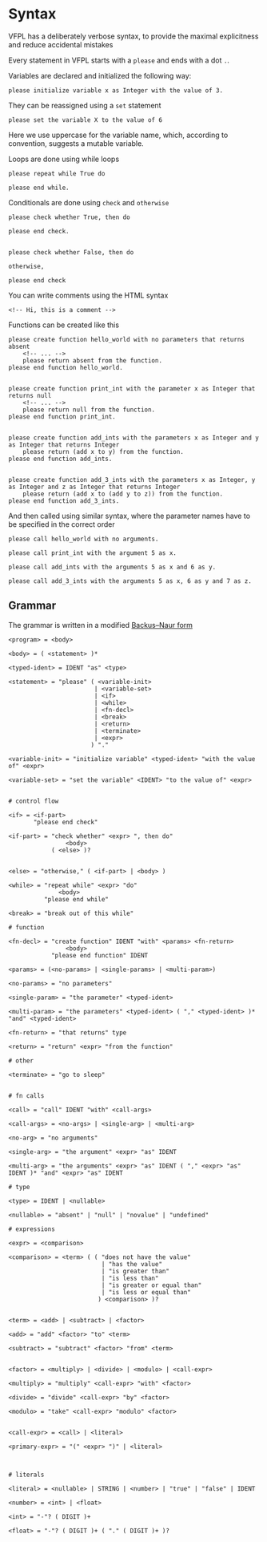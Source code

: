 # Syntax

VFPL has a deliberately verbose syntax, to provide the maximal explicitness and reduce accidental mistakes

Every statement in VFPL starts with a `please` and ends with a dot `.`.

Variables are declared and initialized the following way:

```vfpl
please initialize variable x as Integer with the value of 3.
```

They can be reassigned using a `set` statement

```vfpl
please set the variable X to the value of 6
```

Here we use uppercase for the variable name, which, according to convention, suggests a mutable variable.

Loops are done using while loops

```vfpl
please repeat while True do
    
please end while.
```

Conditionals are done using `check` and `otherwise`

```vfpl
please check whether True, then do

please end check.


please check whether False, then do

otherwise,

please end check
```

You can write comments using the HTML syntax

```vfpl
<!-- Hi, this is a comment -->
```

Functions can be created like this

```vfpl
please create function hello_world with no parameters that returns absent
    <!-- ... -->
    please return absent from the function.
please end function hello_world.


please create function print_int with the parameter x as Integer that returns null
    <!-- ... -->
    please return null from the function.
please end function print_int.


please create function add_ints with the parameters x as Integer and y as Integer that returns Integer
    please return (add x to y) from the function.
please end function add_ints.


please create function add_3_ints with the parameters x as Integer, y as Integer and z as Integer that returns Integer
    please return (add x to (add y to z)) from the function.
please end function add_3_ints.
```

And then called using similar syntax, where the parameter names have to be specified in the correct order

```
please call hello_world with no arguments.

please call print_int with the argument 5 as x.

please call add_ints with the arguments 5 as x and 6 as y.

please call add_3_ints with the arguments 5 as x, 6 as y and 7 as z.
```

## Grammar

The grammar is written in a modified [Backus–Naur form](https://en.wikipedia.org/wiki/Backus%E2%80%93Naur_form)

```
<program> = <body>

<body> = ( <statement> )*

<typed-ident> = IDENT "as" <type>

<statement> = "please" ( <variable-init>
                        | <variable-set>
                        | <if>
                        | <while>
                        | <fn-decl>
                        | <break>
                        | <return>
                        | <terminate>
                        | <expr>
                       ) "."

<variable-init> = "initialize variable" <typed-ident> "with the value of" <expr>

<variable-set> = "set the variable" <IDENT> "to the value of" <expr>


# control flow

<if> = <if-part>
       "please end check"

<if-part> = "check whether" <expr> ", then do"
                <body>
            ( <else> )?


<else> = "otherwise," ( <if-part> | <body> )

<while> = "repeat while" <expr> "do"
              <body>
          "please end while"

<break> = "break out of this while"

# function

<fn-decl> = "create function" IDENT "with" <params> <fn-return>
                <body>
            "please end function" IDENT

<params> = (<no-params> | <single-params> | <multi-param>)

<no-params> = "no parameters"

<single-param> = "the parameter" <typed-ident>

<multi-param> = "the parameters" <typed-ident> ( "," <typed-ident> )* "and" <typed-ident>

<fn-return> = "that returns" type

<return> = "return" <expr> "from the function"

# other

<terminate> = "go to sleep"


# fn calls

<call> = "call" IDENT "with" <call-args>

<call-args> = <no-args> | <single-arg> | <multi-arg>

<no-arg> = "no arguments"

<single-arg> = "the argument" <expr> "as" IDENT

<multi-arg> = "the arguments" <expr> "as" IDENT ( "," <expr> "as" IDENT )* "and" <expr> "as" IDENT

# type

<type> = IDENT | <nullable>

<nullable> = "absent" | "null" | "novalue" | "undefined"

# expressions

<expr> = <comparison>

<comparison> = <term> ( ( "does not have the value"
                          | "has the value"
                          | "is greater than"
                          | "is less than"
                          | "is greater or equal than"
                          | "is less or equal than"
                         ) <comparison> )?


<term> = <add> | <subtract> | <factor>

<add> = "add" <factor> "to" <term>

<subtract> = "subtract" <factor> "from" <term>


<factor> = <multiply> | <divide> | <modulo> | <call-expr>

<multiply> = "multiply" <call-expr> "with" <factor>

<divide> = "divide" <call-expr> "by" <factor>

<modulo> = "take" <call-expr> "modulo" <factor>


<call-expr> = <call> | <literal>

<primary-expr> = "(" <expr> ")" | <literal>



# literals

<literal> = <nullable> | STRING | <number> | "true" | "false" | IDENT

<number> = <int> | <float>

<int> = "-"? ( DIGIT )+

<float> = "-"? ( DIGIT )+ ( "." ( DIGIT )+ )?
```